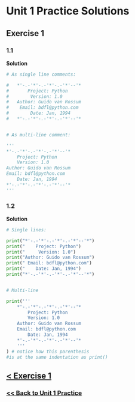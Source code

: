 # Unit 1 Practice Solutions

## Exercise 1

### 1.1

**Solution**

```python
# As single line comments:

#   *'-.-'*'-.-'*'-.-'*'--'*
#       Project: Python
#        Version: 1.0
#   Author: Guido van Rossum
#    Email: bdfl@python.com
#        Date: Jan, 1994
#   *'-.-'*'-.-'*'-.-'*'--'*


# As multi-line comment:

'''
*'-.-'*'-.-'*'-.-'*'--'*
    Project: Python
    Version: 1.0
Author: Guido van Rossum
Email: bdfl@python.com
    Date: Jan, 1994
*'-.-'*'-.-'*'-.-'*'--'*
'''
```

### 1.2

**Solution**

```python
# Single lines:

print("*'-.-'*'-.-'*'-.-'*'--'*")
print("    Project: Python")
print("     Version: 1.0")
print("Author: Guido van Rossum")
print(" Email: bdfl@python.com")
print("    Date: Jan, 1994")
print("*'-.-'*'-.-'*'-.-'*'--'*")


# Multi-line

print('''
    *'-.-'*'-.-'*'-.-'*'--'*
        Project: Python
        Version: 1.0
    Author: Guido van Rossum
    Email: bdfl@python.com
        Date: Jan, 1994
    *'-.-'*'-.-'*'-.-'*'--'*
    '''
) # notice how this parenthesis
#is at the same indentation as print()
```

## [< Exercise 1](../exercise_1.md)

### [<< Back to Unit 1 Practice](/practice/unit_1/)